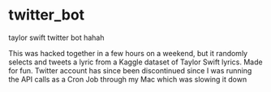 # twitter_bot
taylor swift twitter bot hahah

This was hacked together in a few hours on a weekend, but it randomly selects and tweets a lyric from a Kaggle dataset of Taylor Swift lyrics. Made for fun. Twitter account has since been discontinued since I was running the API calls as a Cron Job through my Mac which was slowing it down
